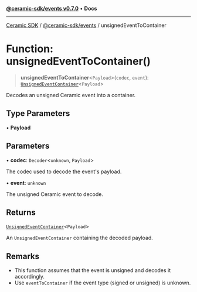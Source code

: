 [**@ceramic-sdk/events v0.7.0**](../README.md) • **Docs**

***

[Ceramic SDK](../../../README.md) / [@ceramic-sdk/events](../README.md) / unsignedEventToContainer

# Function: unsignedEventToContainer()

> **unsignedEventToContainer**\<`Payload`\>(`codec`, `event`): [`UnsignedEventContainer`](../type-aliases/UnsignedEventContainer.md)\<`Payload`\>

Decodes an unsigned Ceramic event into a container.

## Type Parameters

• **Payload**

## Parameters

• **codec**: `Decoder`\<`unknown`, `Payload`\>

The codec used to decode the event's payload.

• **event**: `unknown`

The unsigned Ceramic event to decode.

## Returns

[`UnsignedEventContainer`](../type-aliases/UnsignedEventContainer.md)\<`Payload`\>

An `UnsignedEventContainer` containing the decoded payload.

## Remarks

- This function assumes that the event is unsigned and decodes it accordingly.
- Use `eventToContainer` if the event type (signed or unsigned) is unknown.
